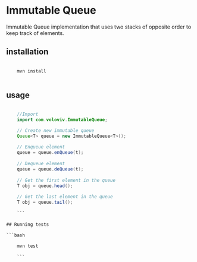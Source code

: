 # Immutable Queue

Immutable Queue implementation that uses two stacks of opposite order to keep track of elements.

## installation 

```bash
	
	mvn install
	
```

## usage 

```java
	
	//Import
	import com.voloviv.ImmutableQueue;

	// Create new immutable queue
	Queue<T> queue = new ImmutableQueue<T>();
	
	// Enqueue element
	queue = queue.enQueue(t);
	
	// Dequeue element
	queue = queue.deQueue(t);
	
	// Get the first element in the queue
	T obj = queue.head();
	
	// Get the last element in the queue
	T obj = queue.tail();
	 
    ```
    
## Running tests 

```bash
	
	mvn test
	
	```
